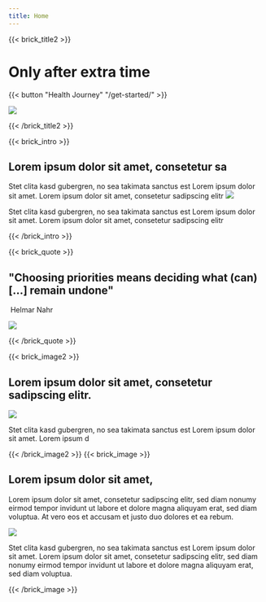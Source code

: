 ```yaml
---
title: Home
---
```

{{< brick_title2 >}}
# Only after extra time

{{< button "Health Journey" "/get-started/" >}}

![](/uploads/photos/title.jpg)

{{< /brick_title2 >}}

{{< brick_intro >}}

## Lorem ipsum dolor sit amet, consetetur sa

Stet clita kasd gubergren, no sea takimata sanctus est Lorem ipsum dolor sit amet. Lorem ipsum dolor sit amet, consetetur sadipscing elitr
![](/uploads/illustrations/christchurch_2.svg)

Stet clita kasd gubergren, no sea takimata sanctus est Lorem ipsum dolor sit amet. Lorem ipsum dolor sit amet, consetetur sadipscing elitr

{{< /brick_intro >}}

{{< brick_quote >}}

## "Choosing priorities means deciding what (can) [...] remain undone"
 &nbsp;Helmar Nahr

![](/uploads/gallery/citation_1.jpg)

{{< /brick_quote >}}

{{< brick_image2 >}}

## Lorem ipsum dolor sit amet, consetetur sadipscing elitr.
![](/uploads/illustrations/christchurch_1.svg)

Stet clita kasd gubergren, no sea takimata sanctus est Lorem ipsum dolor sit amet. Lorem ipsum d

{{< /brick_image2 >}}
{{< brick_image >}}

## Lorem ipsum dolor sit amet, 

Lorem ipsum dolor sit amet, consetetur sadipscing elitr, sed diam nonumy eirmod tempor invidunt ut labore et dolore magna aliquyam erat, sed diam voluptua. At vero eos et accusam et justo duo dolores et ea rebum.

![](/uploads/illustrations/tree.svg)

Stet clita kasd gubergren, no sea takimata sanctus est Lorem ipsum dolor sit amet. Lorem ipsum dolor sit amet, consetetur sadipscing elitr, sed diam nonumy eirmod tempor invidunt ut labore et dolore magna aliquyam erat, sed diam voluptua.

{{< /brick_image >}}

